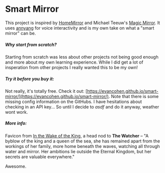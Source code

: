 # Smart Mirror
This project is inspired by [HomeMirror](https://github.com/HannahMitt/HomeMirror) and Michael Teeuw's [Magic Mirror](http://michaelteeuw.nl/tagged/magicmirror). It uses [annyang](https://github.com/TalAter/annyang) for voice interactivity and is my own take on what a "smart mirror" can be.

##### Why start from scratch?
Starting from scratch was less about other projects not being good enough and more about my own learning experience. While I did get a lot of insperation from other projects I really wanted this to be my own!

##### Try it before you buy it:
Not really, it's totally free. Check it out: [https://evancohen.github.io/smart-mirror/](https://evancohen.github.io/smart-mirror/).
Note that there is some missing config information on the GitHubs. I have hesitations about checking in an API key... So until I decide to *asdf* and do it anyway, weather wont work. 

##### More info:
Favicon from [In the Wake of the King](http://walkingmind.evilhat.com/2014/03/17/in-the-wake-of-the-king/), a head nod to **The Watcher** – "A byblow of the king and a queen of the sea, she has remained apart from the workings of her family, more home beneath the waves, watching all through water and mirror. Her ambitions lie outside the Eternal Kingdom, but her secrets are valuable everywhere."

Awesome.
